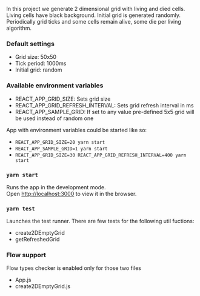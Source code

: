 In this project we generate 2 dimensional grid with living and died cells. Living cells have black background.
Initial grid is generated randomly. Periodically grid ticks and some cells remain alive, some die per living algorithm.

### Default settings

- Grid size: 50x50
- Tick period: 1000ms
- Initial grid: random

### Available environment variables

- REACT_APP_GRID_SIZE: Sets grid size
- REACT_APP_GRID_REFRESH_INTERVAL: Sets grid refresh interval in ms
- REACT_APP_SAMPLE_GRID: If set to any value pre-defined 5x5 grid will be used instead of random one

App with environment variables could be started like so:
- `REACT_APP_GRID_SIZE=20 yarn start`
- `REACT_APP_SAMPLE_GRID=1 yarn start`
- `REACT_APP_GRID_SIZE=30 REACT_APP_GRID_REFRESH_INTERVAL=400 yarn start`

### `yarn start`

Runs the app in the development mode.<br />
Open [http://localhost:3000](http://localhost:3000) to view it in the browser.

### `yarn test`

Launches the test runner. There are few tests for the following util fuctions:

- create2DEmptyGrid
- getRefreshedGrid

### Flow support

Flow types checker is enabled only for those two files

- App.js
- create2DEmptyGrid.js
